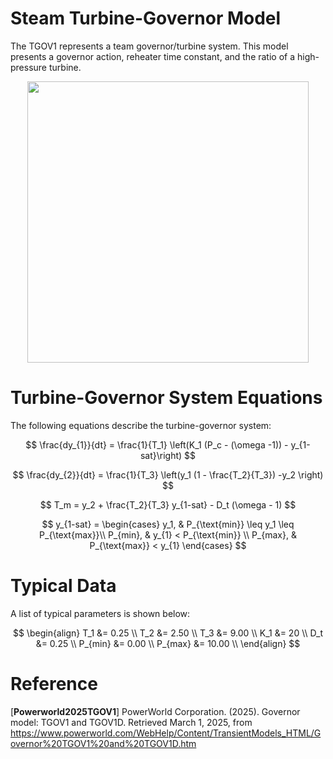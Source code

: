 # Steam Turbine-Governor Model
The TGOV1 represents a team governor/turbine system. This model presents a governor action, reheater time constant, and the ratio of a high-pressure turbine.

<div align="center">
<img src="https://github.com/user-attachments/assets/a23d56af-4c7b-4ebb-92a2-243e299d1727" width="450">
</div>

# Turbine-Governor System Equations
The following equations describe the turbine-governor system:

$$
\frac{dy_{1}}{dt} = \frac{1}{T_1} \left(K_1 (P_c - (\omega -1)) - y_{1-sat}\right)
$$

$$
\frac{dy_{2}}{dt} = \frac{1}{T_3} \left(y_1 (1 - \frac{T_2}{T_3}) -y_2 \right)
$$

$$
T_m = y_2 + \frac{T_2}{T_3} y_{1-sat} - D_t (\omega - 1)
$$

$$
y_{1-sat} =
\begin{cases} 
    y_1, & P_{\text{min}} \leq y_1 \leq P_{\text{max}}\\
    P_{min}, & y_{1} < P_{\text{min}}  \\
    P_{max}, & P_{\text{max}} < y_{1} 
\end{cases}
$$

# Typical Data
A list of typical parameters is shown below:

$$
\begin{align}
T_1 &= 0.25 \\
T_2 &= 2.50 \\
T_3 &= 9.00 \\
K_1 &= 20 \\
D_t &= 0.25 \\
P_{min} &= 0.00 \\
P_{max} &= 10.00 \\
\end{align}
$$

# Reference
[**Powerworld2025TGOV1**] PowerWorld Corporation. (2025). Governor model: TGOV1 and TGOV1D. Retrieved March 1, 2025, from https://www.powerworld.com/WebHelp/Content/TransientModels_HTML/Governor%20TGOV1%20and%20TGOV1D.htm
